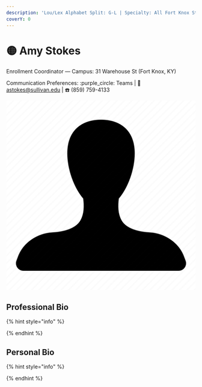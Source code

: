 ```yaml
---
description: 'Lou/Lex Alphabet Split: G-L | Specialty: All Fort Knox Students'
coverY: 0
---
```


# 🟡 Amy Stokes

Enrollment Coordinator — Campus: 31 Warehouse St (Fort Knox, KY)

Communication Preferences: :purple\_circle: Teams | :e-mail: astokes@sullivan.edu | :telephone: (859) 759-4133

![](../../.gitbook/assets/unisex-avatar.png)

## Professional Bio

{% hint style="info" %}

{% endhint %}

## Personal Bio

{% hint style="info" %}

{% endhint %}
